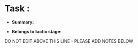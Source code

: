 # Task : 

* **Summary:** 

* **Belongs to tactic stage:** 

DO NOT EDIT ABOVE THIS LINE - PLEASE ADD NOTES BELOW